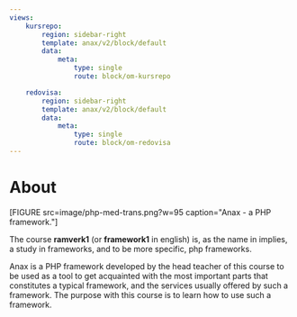 ```yaml
---
views:
    kursrepo:
        region: sidebar-right
        template: anax/v2/block/default
        data:
            meta:
                type: single
                route: block/om-kursrepo

    redovisa:
        region: sidebar-right
        template: anax/v2/block/default
        data:
            meta:
                type: single
                route: block/om-redovisa
---
```

About
=========================

[FIGURE src=image/php-med-trans.png?w=95 caption="Anax - a PHP framework."]


The course <strong>ramverk1</strong> (or <strong>framework1</strong> in english) is, as the name in implies, a study in frameworks, and to be more specific, php frameworks.

Anax is a PHP framework developed by the head teacher of this course to be used as a tool to get acquainted with the most important parts that constitutes a typical framework, and the services usually offered by such a framework. The purpose with this course is to learn how to use such a framework.
